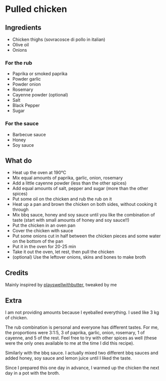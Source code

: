 # Pulled chicken
## Ingredients
- Chicken thighs (sovracosce di pollo in italian)
- Olive oil
- Onions
### For the rub
- Paprika or smoked paprika
- Powder garlic
- Powder onion
- Rosemary
- Cayenne powder (optional)
- Salt
- Black Pepper
- Sugar
### For the sauce
- Barbecue sauce
- Honey
- Soy sauce

## What do
- Heat up the oven at 190°C
- Mix equal amounts of paprika, garlic, onion, rosemary
- Add a little cayenne powder (less than the other spices)
- Add equal amounts of salt, pepper and sugar (more than the other spices)
- Put some oil on the chicken and rub the rub on it
- Heat up a pan and brown the chicken on both sides, without cooking it through
- Mix bbq sauce, honey and soy sauce until you like the combination of taste (start with small amounts of honey and soy sauce!!)
- Put the chicken in an oven pan
- Cover the chicken with sauce
- Put some onions cut in half between the chicken pieces and some water on the bottom of the pan
- Put it in the oven for 20-25 min
- Take it out the oven, let rest, then pull the chicken
- (optional) Use the leftover onions, skins and bones to make broth

## Credits
Mainly inspired by [playswellwithbutter](https://playswellwithbutter.com/shredded-bbq-chicken-recipe/), tweaked by me

## Extra
I am not providing amounts because I eyeballed everything. I used like 3 kg of chicken.

The rub combination is personal and everyone has different tastes. For me, the proportions were 3:1:5, 3 of paprika, garlic, onion, rosemary, 1 of cayenne, and 5 of the rest. Feel free to try with other spices as well (these were the only ones available to me at the time I did this recipe).

Similarly with the bbq sauce. I actually mixed two different bbq sauces and added honey, soy sauce and lemon juice until I liked the taste.

Since I prepared this one day in advance, I warmed up the chicken the next day in a pot with the broth.
